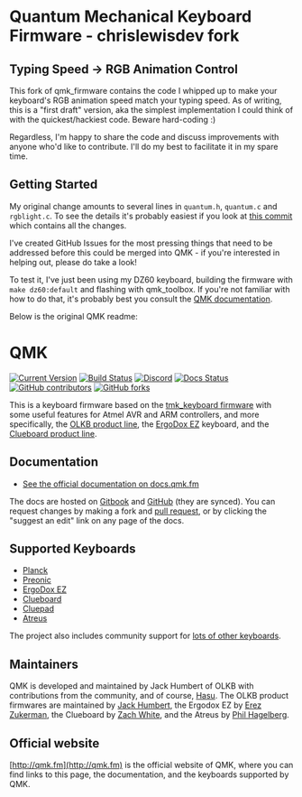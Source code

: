 # Quantum Mechanical Keyboard Firmware - chrislewisdev fork

## Typing Speed -> RGB Animation Control

This fork of qmk_firmware contains the code I whipped up to make your keyboard's RGB animation speed match your typing speed. As of writing, this is a "first draft" version, aka the simplest implementation I could think of with the quickest/hackiest code. Beware hard-coding :)

Regardless, I'm happy to share the code and discuss improvements with anyone who'd like to contribute. I'll do my best to facilitate it in my spare time.

## Getting Started

My original change amounts to several lines in `quantum.h`, `quantum.c` and `rgblight.c`. To see the details it's probably easiest if you look at [this commit](https://github.com/chrislewisdev/qmk_firmware/commit/2d3fbc5d0ad70309ede5cdeb9cf84380fd69baae) which contains all the changes.

I've created GitHub Issues for the most pressing things that need to be addressed before this could be merged into QMK - if you're interested in helping out, please do take a look!

To test it, I've just been using my DZ60 keyboard, building the firmware with `make dz60:default` and flashing with qmk_toolbox. If you're not familiar with how to do that, it's probably best you consult the [QMK documentation](https://docs.qmk.fm/#/).

Below is the original QMK readme:

# QMK

[![Current Version](https://img.shields.io/github/tag/qmk/qmk_firmware.svg)](https://github.com/qmk/qmk_firmware/tags)
[![Build Status](https://travis-ci.org/qmk/qmk_firmware.svg?branch=master)](https://travis-ci.org/qmk/qmk_firmware)
[![Discord](https://img.shields.io/discord/440868230475677696.svg)](https://discord.gg/Uq7gcHh)
[![Docs Status](https://img.shields.io/badge/docs-ready-orange.svg)](https://docs.qmk.fm)
[![GitHub contributors](https://img.shields.io/github/contributors/qmk/qmk_firmware.svg)](https://github.com/qmk/qmk_firmware/pulse/monthly)
[![GitHub forks](https://img.shields.io/github/forks/qmk/qmk_firmware.svg?style=social&label=Fork)](https://github.com/qmk/qmk_firmware/)

This is a keyboard firmware based on the [tmk\_keyboard firmware](http://github.com/tmk/tmk_keyboard) with some useful features for Atmel AVR and ARM controllers, and more specifically, the [OLKB product line](https://olkb.com), the [ErgoDox EZ](http://www.ergodox-ez.com) keyboard, and the [Clueboard product line](http://clueboard.co/).

## Documentation

* [See the official documentation on docs.qmk.fm](https://docs.qmk.fm)

The docs are hosted on [Gitbook](https://www.gitbook.com/book/qmk/firmware/details) and [GitHub](/docs/) (they are synced). You can request changes by making a fork and [pull request](https://github.com/qmk/qmk_firmware/pulls), or by clicking the "suggest an edit" link on any page of the docs.

## Supported Keyboards

* [Planck](/keyboards/planck/)
* [Preonic](/keyboards/preonic/)
* [ErgoDox EZ](/keyboards/ergodox_ez/)
* [Clueboard](/keyboards/clueboard/)
* [Cluepad](/keyboards/clueboard/17/)
* [Atreus](/keyboards/atreus/)

The project also includes community support for [lots of other keyboards](/keyboards/).

## Maintainers

QMK is developed and maintained by Jack Humbert of OLKB with contributions from the community, and of course, [Hasu](https://github.com/tmk). The OLKB product firmwares are maintained by [Jack Humbert](https://github.com/jackhumbert), the Ergodox EZ by [Erez Zukerman](https://github.com/ezuk), the Clueboard by [Zach White](https://github.com/skullydazed), and the Atreus by [Phil Hagelberg](https://github.com/technomancy).

## Official website

[http://qmk.fm](http://qmk.fm) is the official website of QMK, where you can find links to this page, the documentation, and the keyboards supported by QMK.

